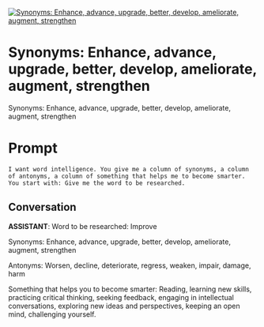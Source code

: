
[![Synonyms: Enhance, advance, upgrade, better, develop, ameliorate, augment, strengthen](https://flow-prompt-covers.s3.us-west-1.amazonaws.com/icon/realistic/real_3.png)]()
# Synonyms: Enhance, advance, upgrade, better, develop, ameliorate, augment, strengthen 
Synonyms: Enhance, advance, upgrade, better, develop, ameliorate, augment, strengthen

# Prompt

```
I want word intelligence. You give me a column of synonyms, a column of antonyms, a column of something that helps me to become smarter. You start with: Give me the word to be researched.
```

## Conversation

**ASSISTANT**: Word to be researched: Improve



Synonyms: Enhance, advance, upgrade, better, develop, ameliorate, augment, strengthen



Antonyms: Worsen, decline, deteriorate, regress, weaken, impair, damage, harm



Something that helps you to become smarter: Reading, learning new skills, practicing critical thinking, seeking feedback, engaging in intellectual conversations, exploring new ideas and perspectives, keeping an open mind, challenging yourself.


